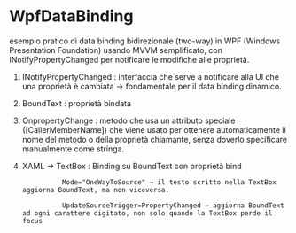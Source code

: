 # WpfDataBinding

esempio pratico di data binding bidirezionale (two-way) in WPF (Windows Presentation Foundation) usando MVVM semplificato, con INotifyPropertyChanged per notificare le modifiche alle proprietà.

1) INotifyPropertyChanged :  interfaccia che serve a notificare alla UI che una proprietà è cambiata → fondamentale per il data binding dinamico.
   
2) BoundText : proprietà bindata

3) OnpropertyChange : metodo che usa un attributo speciale ([CallerMemberName]) che viene usato per ottenere automaticamente il nome del metodo o della proprietà chiamante, senza doverlo specificare manualmente come stringa.
   
4) XAML -> TextBox : Binding su BoundText con proprietà bind

                 Mode="OneWayToSource" → il testo scritto nella TextBox aggiorna BoundText, ma non viceversa.

                 UpdateSourceTrigger=PropertyChanged → aggiorna BoundText ad ogni carattere digitato, non solo quando la TextBox perde il focus

